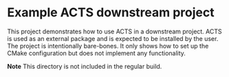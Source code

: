 # Example ACTS downstream project

This project demonstrates how to use ACTS in a downstream project. ACTS is used
as an external package and is expected to be installed by the user. The project
is intentionally bare-bones. It only shows how to set up the CMake configuration
but does not implement any functionality.

**Note** This directory is not included in the regular build.
